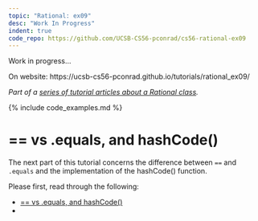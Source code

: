 ```yaml
---
topic: "Rational: ex09"
desc: "Work In Progress"
indent: true
code_repo: https://github.com/UCSB-CS56-pconrad/cs56-rational-ex09
---
```


Work in progress...

<div class="github-preview-only">On website: https://ucsb-cs56-pconrad.github.io/tutorials/rational_ex09/</div>

<em>Part of a [series of tutorial articles about a Rational class](/tutorials/rational/).</em>

{% include code_examples.md %}

# == vs .equals, and hashCode()

The next part of this tutorial concerns the difference between `==` and `.equals` and the implementation of the hashCode() function.

Please first, read through the following:

* [== vs .equals, and hashCode()](/topics/java_double_equals_vs_dot_equals/)
* 
